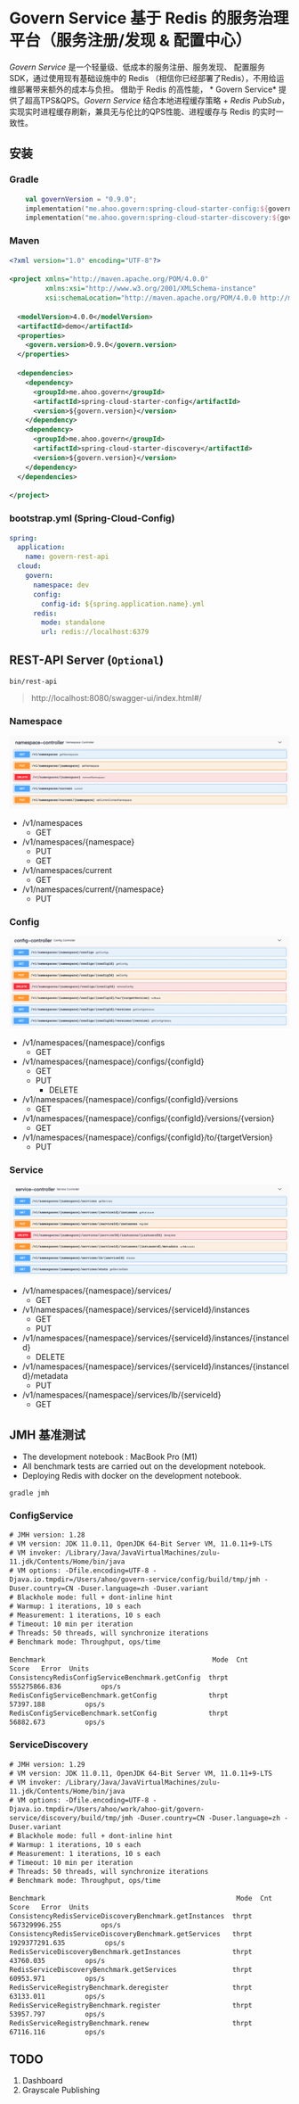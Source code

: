 # Govern Service 基于 Redis 的服务治理平台（服务注册/发现 & 配置中心）

*Govern Service* 是一个轻量级、低成本的服务注册、服务发现、 配置服务 SDK，通过使用现有基础设施中的 Redis （相信你已经部署了Redis），不用给运维部署带来额外的成本与负担。 借助于 Redis 的高性能， *
Govern Service* 提供了超高TPS&QPS。*Govern Service* 结合本地进程缓存策略 + *Redis PubSub*，实现实时进程缓存刷新，兼具无与伦比的QPS性能、进程缓存与 Redis 的实时一致性。

## 安装

### Gradle

``` kotlin
    val governVersion = "0.9.0";
    implementation("me.ahoo.govern:spring-cloud-starter-config:${governVersion}")
    implementation("me.ahoo.govern:spring-cloud-starter-discovery:${governVersion}")
```

### Maven

```xml
<?xml version="1.0" encoding="UTF-8"?>

<project xmlns="http://maven.apache.org/POM/4.0.0"
         xmlns:xsi="http://www.w3.org/2001/XMLSchema-instance"
         xsi:schemaLocation="http://maven.apache.org/POM/4.0.0 http://maven.apache.org/xsd/maven-4.0.0.xsd">

  <modelVersion>4.0.0</modelVersion>
  <artifactId>demo</artifactId>
  <properties>
    <govern.version>0.9.0</govern.version>
  </properties>

  <dependencies>
    <dependency>
      <groupId>me.ahoo.govern</groupId>
      <artifactId>spring-cloud-starter-config</artifactId>
      <version>${govern.version}</version>
    </dependency>
    <dependency>
      <groupId>me.ahoo.govern</groupId>
      <artifactId>spring-cloud-starter-discovery</artifactId>
      <version>${govern.version}</version>
    </dependency>
  </dependencies>

</project>
```

### bootstrap.yml (Spring-Cloud-Config)

```yaml
spring:
  application:
    name: govern-rest-api
  cloud:
    govern:
      namespace: dev
      config:
        config-id: ${spring.application.name}.yml
      redis:
        mode: standalone
        url: redis://localhost:6379
```

## REST-API Server (``Optional``)

```shell
bin/rest-api
```

> http://localhost:8080/swagger-ui/index.html#/

### Namespace

![rest-api-namespace](./docs/rest-api-namespace.png)

- /v1/namespaces
  - GET
- /v1/namespaces/{namespace}
  - PUT
  - GET
- /v1/namespaces/current
  - GET
- /v1/namespaces/current/{namespace}
  - PUT

### Config

![rest-api-config](./docs/rest-api-config.png)

- /v1/namespaces/{namespace}/configs
  - GET
- /v1/namespaces/{namespace}/configs/{configId}
  - GET
  - PUT
    - DELETE
- /v1/namespaces/{namespace}/configs/{configId}/versions
  - GET
- /v1/namespaces/{namespace}/configs/{configId}/versions/{version}
  - GET
- /v1/namespaces/{namespace}/configs/{configId}/to/{targetVersion}
  - PUT

### Service

![rest-api-service](./docs/rest-api-service.png)

- /v1/namespaces/{namespace}/services/
  - GET
- /v1/namespaces/{namespace}/services/{serviceId}/instances
  - GET
  - PUT
- /v1/namespaces/{namespace}/services/{serviceId}/instances/{instanceId}
  - DELETE
- /v1/namespaces/{namespace}/services/{serviceId}/instances/{instanceId}/metadata
  - PUT
- /v1/namespaces/{namespace}/services/lb/{serviceId}
  - GET
  
## JMH 基准测试

- The development notebook : MacBook Pro (M1)
- All benchmark tests are carried out on the development notebook.
- Deploying Redis with docker on the development notebook.

``` shell
gradle jmh
```

### ConfigService

```
# JMH version: 1.28
# VM version: JDK 11.0.11, OpenJDK 64-Bit Server VM, 11.0.11+9-LTS
# VM invoker: /Library/Java/JavaVirtualMachines/zulu-11.jdk/Contents/Home/bin/java
# VM options: -Dfile.encoding=UTF-8 -Djava.io.tmpdir=/Users/ahoo/govern-service/config/build/tmp/jmh -Duser.country=CN -Duser.language=zh -Duser.variant
# Blackhole mode: full + dont-inline hint
# Warmup: 1 iterations, 10 s each
# Measurement: 1 iterations, 10 s each
# Timeout: 10 min per iteration
# Threads: 50 threads, will synchronize iterations
# Benchmark mode: Throughput, ops/time

Benchmark                                          Mode  Cnt          Score   Error  Units
ConsistencyRedisConfigServiceBenchmark.getConfig  thrpt       555275866.836          ops/s
RedisConfigServiceBenchmark.getConfig             thrpt           57397.188          ops/s
RedisConfigServiceBenchmark.setConfig             thrpt           56882.673          ops/s
```

### ServiceDiscovery

```
# JMH version: 1.29
# VM version: JDK 11.0.11, OpenJDK 64-Bit Server VM, 11.0.11+9-LTS
# VM invoker: /Library/Java/JavaVirtualMachines/zulu-11.jdk/Contents/Home/bin/java
# VM options: -Dfile.encoding=UTF-8 -Djava.io.tmpdir=/Users/ahoo/work/ahoo-git/govern-service/discovery/build/tmp/jmh -Duser.country=CN -Duser.language=zh -Duser.variant
# Blackhole mode: full + dont-inline hint
# Warmup: 1 iterations, 10 s each
# Measurement: 1 iterations, 10 s each
# Timeout: 10 min per iteration
# Threads: 50 threads, will synchronize iterations
# Benchmark mode: Throughput, ops/time

Benchmark                                                Mode  Cnt           Score   Error  Units
ConsistencyRedisServiceDiscoveryBenchmark.getInstances  thrpt        567329996.255          ops/s
ConsistencyRedisServiceDiscoveryBenchmark.getServices   thrpt       1929377291.635          ops/s
RedisServiceDiscoveryBenchmark.getInstances             thrpt            43760.035          ops/s
RedisServiceDiscoveryBenchmark.getServices              thrpt            60953.971          ops/s
RedisServiceRegistryBenchmark.deregister                thrpt            63133.011          ops/s
RedisServiceRegistryBenchmark.register                  thrpt            53957.797          ops/s
RedisServiceRegistryBenchmark.renew                     thrpt            67116.116          ops/s
```

## TODO

1. Dashboard
2. Grayscale Publishing
